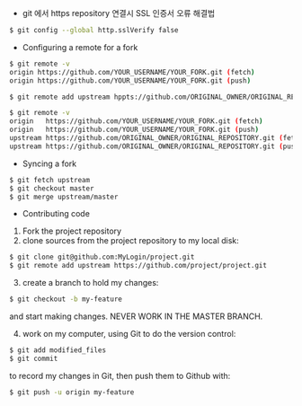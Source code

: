 - git 에서 https repository 연결시 SSL 인증서 오류 해결법


```bash
$ git config --global http.sslVerify false
```

- Configuring a remote for a fork
```bash
$ git remote -v
origin https://github.com/YOUR_USERNAME/YOUR_FORK.git (fetch)
origin https://github.com/YOUR_USERNAME/YOUR_FORK.git (push)

$ git remote add upstream hppts://github.com/ORIGINAL_OWNER/ORIGINAL_REPOSITORY.git

$ git remote -v
origin   https://github.com/YOUR_USERNAME/YOUR_FORK.git (fetch)
origin   https://github.com/YOUR_USERNAME/YOUR_FORK.git (push)
upstream https://github.com/ORIGINAL_OWNER/ORIGINAL_REPOSITORY.git (fetch)
upstream https://github.com/ORIGINAL_OWNER/ORIGINAL_REPOSITORY.git (push)

```


- Syncing a fork
```bash
$ git fetch upstream
$ git checkout master
$ git merge upstream/master
```


- Contributing code
1. Fork the project repository
2. clone sources from the project repository to my local disk:
```bash
$ git clone git@github.com:MyLogin/project.git
$ git remote add upstream https://github.com/project/project.git
```
3. create a branch to hold my changes:
```bash
$ git checkout -b my-feature
```
and start making changes. NEVER WORK IN THE MASTER BRANCH.

4. work on my computer, using Git to do the version control:
```bash
$ git add modified_files
$ git commit
```
to record my changes in Git, then push them to Github with:
```bash
$ git push -u origin my-feature
```
